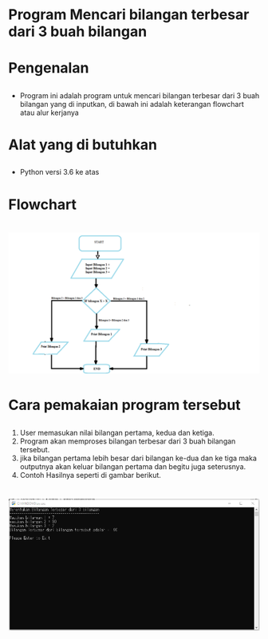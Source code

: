 # Program Mencari bilangan terbesar dari 3 buah bilangan <h1>
# Pengenalan <h2>
- Program ini adalah program untuk mencari bilangan terbesar dari 3 buah bilangan yang di inputkan, di bawah ini adalah keterangan flowchart atau alur kerjanya

# Alat yang di butuhkan <h2>
- Python versi 3.6 ke atas
# Flowchart <h2>
# ![Gambar 1](flowchart.png) 
# Cara pemakaian program tersebut <h2>
1. User memasukan nilai bilangan pertama, kedua dan ketiga.
2. Program akan memproses bilangan terbesar dari 3 buah bilangan tersebut.
3. jika bilangan pertama lebih besar dari bilangan ke-dua dan ke tiga maka outputnya akan keluar bilangan pertama dan begitu juga seterusnya.
4. Contoh Hasilnya seperti di gambar berikut.
# ![Gambar 2](hasil.PNG) 
